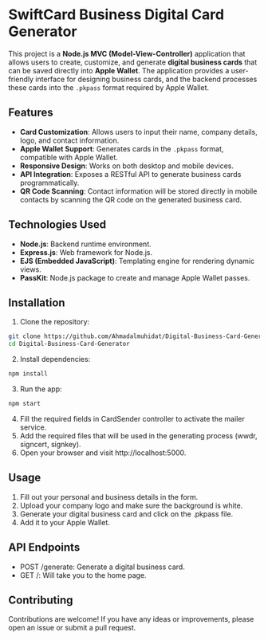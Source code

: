 # SwiftCard Business Digital Card Generator
This project is a **Node.js MVC (Model-View-Controller)** application that allows users to create, customize, and generate **digital business cards** that can be saved directly into **Apple Wallet**. The application provides a user-friendly interface for designing business cards, and the backend processes these cards into the `.pkpass` format required by Apple Wallet.

## Features
- **Card Customization**: Allows users to input their name, company details, logo, and contact information.
- **Apple Wallet Support**: Generates cards in the `.pkpass` format, compatible with Apple Wallet.
- **Responsive Design**: Works on both desktop and mobile devices.
- **API Integration**: Exposes a RESTful API to generate business cards programmatically.
- **QR Code Scanning**: Contact information will be stored directly in mobile contacts by scanning the QR code on the generated business card.

## Technologies Used
- **Node.js**: Backend runtime environment.
- **Express.js**: Web framework for Node.js.
- **EJS (Embedded JavaScript)**: Templating engine for rendering dynamic views.
- **PassKit**: Node.js package to create and manage Apple Wallet passes.

## Installation
1. Clone the repository:

  ```bash
  git clone https://github.com/Ahmadalmuhidat/Digital-Business-Card-Generator.git
  cd Digital-Business-Card-Generator
  ```
2. Install dependencies:

  ```bash
  npm install
  ```
3. Run the app:
  ```bash
  npm start
  ```
4. Fill the required fields in CardSender controller to activate the mailer service.
5. Add the required files that will be used in the generating process (wwdr, signcert, signkey).
6. Open your browser and visit http://localhost:5000.

## Usage
1. Fill out your personal and business details in the form.
3. Upload your company logo and make sure the background is white.
4. Generate your digital business card and click on the .pkpass file.
5. Add it to your Apple Wallet.

## API Endpoints
- POST /generate: Generate a digital business card.
- GET /: Will take you to the home page.

## Contributing
Contributions are welcome! If you have any ideas or improvements, please open an issue or submit a pull request.
